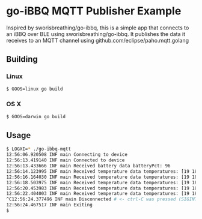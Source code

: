 # go-iBBQ MQTT Publisher Example
Inspired by sworisbreathing/go-ibbq, this is a simple app that connects to an iBBQ over BLE using sworisbreathing/go-ibbq. It publishes the data it receives to an MQTT channel using github.com/eclipse/paho.mqtt.golang 

## Building

### Linux

```bash
$ GOOS=linux go build
```

### OS X

```bash
$ GOOS=darwin go build
```

## Usage

```bash
$ LOGXI=* ./go-ibbq-mqtt
12:56:06.920508 INF main Connecting to device
12:56:13.419140 INF main Connected to device
12:56:13.433666 INF main Received battery data batteryPct: 96
12:56:14.123995 INF main Received temperature data temperatures: [19 18]
12:56:16.164030 INF main Received temperature data temperatures: [19 18]
12:56:18.503975 INF main Received temperature data temperatures: [19 18]
12:56:20.453983 INF main Received temperature data temperatures: [19 18]
12:56:22.404003 INF main Received temperature data temperatures: [19 18]
^C12:56:24.377496 INF main Disconnected # <- ctrl-C was pressed (SIGINT)
12:56:24.467517 INF main Exiting
$
```
